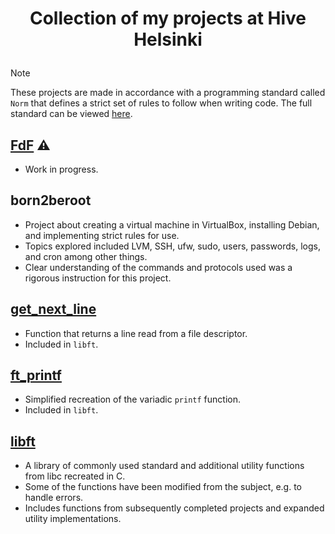 # <p align="middle">Collection of my projects at Hive Helsinki</p>

> [!NOTE]
> These projects are made in accordance with a programming standard called `Norm` that defines a strict set of rules to follow when writing code. The full standard can be viewed [here](https://github.com/42School/norminette/blob/master/pdf/en.norm.pdf).

## [FdF](https://github.com/mordori/FdF) ⚠

- Work in progress.

## born2beroot

- Project about creating a virtual machine in VirtualBox, installing Debian, and implementing strict rules for use.
- Topics explored included LVM, SSH, ufw, sudo, users, passwords, logs, and cron among other things.
- Clear understanding of the commands and protocols used was a rigorous instruction for this project.

## [get_next_line](https://github.com/mordori/get_next_line)

- Function that returns a line read from a file descriptor.
- Included in `libft`.

## [ft_printf](https://github.com/mordori/ft_printf)

- Simplified recreation of the variadic `printf` function.
- Included in `libft`.

## [libft](https://github.com/mordori/libft?tab=readme-ov-file#libft)

- A library of commonly used standard and additional utility functions from libc recreated in C.
- Some of the functions have been modified from the subject, e.g. to handle errors.
- Includes functions from subsequently completed projects and expanded utility implementations.
